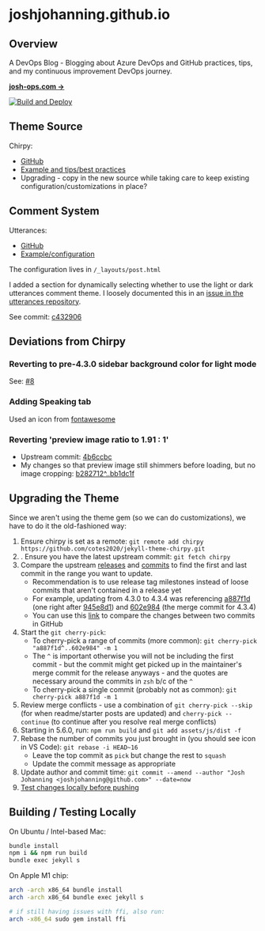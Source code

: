 # joshjohanning.github.io

## Overview

A DevOps Blog  - Blogging about Azure DevOps and GitHub practices, tips, and my continuous improvement DevOps journey.

[**josh-ops.com →**](https://josh-ops.com)

[![Build and Deploy](https://github.com/joshjohanning/joshjohanning.github.io/actions/workflows/pages-deploy.yml/badge.svg?branch=main)](https://github.com/joshjohanning/joshjohanning.github.io/actions/workflows/pages-deploy.yml)

## Theme Source

Chirpy:
* [GitHub](https://github.com/cotes2020/jekyll-theme-chirpy)
* [Example and tips/best practices](https://chirpy.cotes.info/)
* Upgrading - copy in the new source while taking care to keep existing configuration/customizations in place? 

## Comment System

Utterances:
* [GitHub](https://github.com/utterance/utterances)
* [Example/configuration](https://utteranc.es/)

The configuration lives in `/_layouts/post.html`

I added a section for dynamically selecting whether to use the light or dark utterances comment theme. I loosely documented this in an [issue in the utterances repository](https://github.com/utterance/utterances/issues/549#issuecomment-917091550).

See commit: [c432906](https://github.com/joshjohanning/joshjohanning.github.io/commit/c432906dcb3f5f66c1b9dee9dd2bde41c50f8332)

## Deviations from Chirpy

### Reverting to pre-4.3.0 sidebar background color for light mode

See: [#8](https://github.com/joshjohanning/joshjohanning.github.io/pull/8)

### Adding Speaking tab

Used an icon from [fontawesome](https://fontawesome.com/v4/icons/)

### Reverting 'preview image ratio to 1.91 : 1'

- Upstream commit: [4b6ccbc](https://github.com/cotes2020/jekyll-theme-chirpy/commit/4b6ccbcbccce27b9fcb035812efefe4eb69301cf)
- My changes so that preview image still shimmers before loading, but no image cropping: [b282712^..bb1dc1f](https://github.com/joshjohanning/joshjohanning.github.io/compare/b282712087028da95e292e3159d20cdf63d59feb^..bb1dc1f1bdbba4ee7d62858d834e0ca19f7745db)

## Upgrading the Theme

Since we aren't using the theme gem (so we can do customizations), we have to do it the old-fashioned way: 

1. Ensure chirpy is set as a remote: `git remote add chirpy https://github.com/cotes2020/jekyll-theme-chirpy.git`
2. . Ensure you have the latest upstream commit: `git fetch chirpy`
3. Compare the upstream [releases](https://github.com/cotes2020/jekyll-theme-chirpy/releases) and [commits](https://github.com/cotes2020/jekyll-theme-chirpy/commits/master) to find the first and last commit in the range you want to update. 
    - Recommendation is to use release tag milestones instead of loose commits that aren't contained in a release yet
    - For example, updating from 4.3.0 to 4.3.4 was referencing [a887f1d](https://github.com/cotes2020/jekyll-theme-chirpy/commit/a887f1d57d9ac8e08c789c6201147bf68c459573) (one right after [945e8d1](https://github.com/cotes2020/jekyll-theme-chirpy/commit/945e8d195393f73f38c4782cb31b808f09acc6f5)) and [602e984](https://github.com/cotes2020/jekyll-theme-chirpy/commit/602e98448d419e9c5710cb0c8a002a6538562150) (the merge commit for 4.3.4)
    - You can use this [link](https://github.com/cotes2020/jekyll-theme-chirpy/compare/a887f1d^..602e984) to compare the changes between two commits in GitHub
4. Start the `git cherry-pick`:
    - To cherry-pick a range of commits (more common): `git cherry-pick "a887f1d^..602e984" -m 1`
    - The `^` is important otherwise you will not be including the first commit - but the commit might get picked up in the maintainer's merge commit for the release anyways - and the quotes are necessary around the commits in `zsh` b/c of the `^`
    - To cherry-pick a single commit (probably not as common): `git cherry-pick a887f1d -m 1`
5. Review merge conflicts - use a combination of `git cherry-pick --skip` (for when readme/starter posts are updated) and `cherry-pick --continue` (to continue after you resolve real merge conflicts)
6. Starting in 5.6.0, run: `npm run build` and `git add assets/js/dist -f`
7. Rebase the number of commits you just brought in (you should see icon in VS Code): `git rebase -i HEAD~16`
    - Leave the top commit as `pick` but change the rest to `squash`
    - Update the commit message as appropriate
8. Update author and commit time: `git commit --amend --author "Josh Johanning <joshjohanning@github.com>" --date=now`
9. [Test changes locally before pushing](#building--testing-locally) 

## Building / Testing Locally

On Ubuntu / Intel-based Mac:

```sh
bundle install
npm i && npm run build
bundle exec jekyll s
```

On Apple M1 chip:

```sh
arch -arch x86_64 bundle install
arch -arch x86_64 bundle exec jekyll s

# if still having issues with ffi, also run:
arch -x86_64 sudo gem install ffi
```
